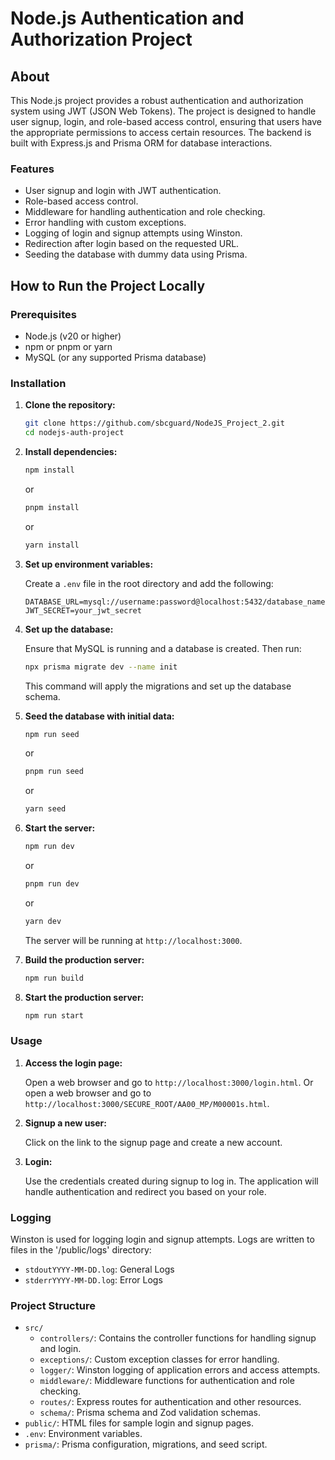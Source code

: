 # Node.js Authentication and Authorization Project

## About

This Node.js project provides a robust authentication and authorization system using JWT (JSON Web Tokens). The project is designed to handle user signup, login, and role-based access control, ensuring that users have the appropriate permissions to access certain resources. The backend is built with Express.js and Prisma ORM for database interactions.

### Features

- User signup and login with JWT authentication.
- Role-based access control.
- Middleware for handling authentication and role checking.
- Error handling with custom exceptions.
- Logging of login and signup attempts using Winston.
- Redirection after login based on the requested URL.
- Seeding the database with dummy data using Prisma.

## How to Run the Project Locally

### Prerequisites

- Node.js (v20 or higher)
- npm or pnpm or yarn
- MySQL (or any supported Prisma database)

### Installation

1. **Clone the repository:**

   ```bash
   git clone https://github.com/sbcguard/NodeJS_Project_2.git
   cd nodejs-auth-project
   ```

2. **Install dependencies:**

   ```bash
   npm install
   ```

   or

   ```bash
   pnpm install
   ```

   or

   ```bash
   yarn install
   ```

3. **Set up environment variables:**

   Create a `.env` file in the root directory and add the following:

   ```plaintext
   DATABASE_URL=mysql://username:password@localhost:5432/database_name
   JWT_SECRET=your_jwt_secret
   ```

4. **Set up the database:**

   Ensure that MySQL is running and a database is created. Then run:

   ```bash
   npx prisma migrate dev --name init
   ```

   This command will apply the migrations and set up the database schema.

5. **Seed the database with initial data:**

   ```bash
   npm run seed
   ```

   or

   ```bash
   pnpm run seed
   ```

   or

   ```bash
   yarn seed
   ```

6. **Start the server:**

   ```bash
   npm run dev
   ```

   or

   ```bash
   pnpm run dev
   ```

   or

   ```bash
   yarn dev
   ```

   The server will be running at `http://localhost:3000`.

7. **Build the production server:**

   ```bash
   npm run build
   ```

8. **Start the production server:**

   ```bash
   npm run start
   ```

### Usage

1. **Access the login page:**

   Open a web browser and go to `http://localhost:3000/login.html`.
   Or open a web browser and go to `http://localhost:3000/SECURE_ROOT/AA00_MP/M00001s.html`.

2. **Signup a new user:**

   Click on the link to the signup page and create a new account.

3. **Login:**

   Use the credentials created during signup to log in. The application will handle authentication and redirect you based on your role.

### Logging

Winston is used for logging login and signup attempts. Logs are written to files in the '/public/logs' directory:

- `stdoutYYYY-MM-DD.log`: General Logs
- `stderrYYYY-MM-DD.log`: Error Logs

### Project Structure

- `src/`
  - `controllers/`: Contains the controller functions for handling signup and login.
  - `exceptions/`: Custom exception classes for error handling.
  - `logger/`: Winston logging of application errors and access attempts.
  - `middleware/`: Middleware functions for authentication and role checking.
  - `routes/`: Express routes for authentication and other resources.
  - `schema/`: Prisma schema and Zod validation schemas.
- `public/`: HTML files for sample login and signup pages.
- `.env`: Environment variables.
- `prisma/`: Prisma configuration, migrations, and seed script.
